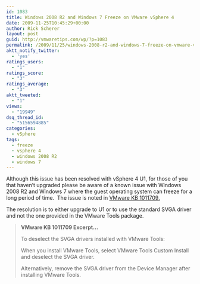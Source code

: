```yaml
---
id: 1083
title: Windows 2008 R2 and Windows 7 Freeze on VMware vSphere 4
date: 2009-11-25T10:45:29+00:00
author: Rick Scherer
layout: post
guid: http://vmwaretips.com/wp/?p=1083
permalink: /2009/11/25/windows-2008-r2-and-windows-7-freeze-on-vmware-vsphere-4/
aktt_notify_twitter:
  - 'yes'
ratings_users:
  - "1"
ratings_score:
  - "3"
ratings_average:
  - "3"
aktt_tweeted:
  - "1"
views:
  - "19949"
dsq_thread_id:
  - "5156594885"
categories:
  - vSphere
tags:
  - freeze
  - vsphere 4
  - windows 2008 R2
  - windows 7
---
```

Although this issue has been resolved with vSphere 4 U1, for those of you that haven&#8217;t upgraded please be aware of a known issue with Windows 2008 R2 and Windows 7 where the guest operating system can freeze for a long period of time.  The issue is noted in <a href="http://kb.vmware.com/selfservice/microsites/search.do?language=en_US&cmd=displayKC&externalId=1011709" target="_blank">VMware KB 1011709.</a>

The resolution is to either upgrade to U1 or to use the standard SVGA driver and not the one provided in the VMware Tools package.

> **VMware KB 1011709 Excerpt&#8230;**
> 
> To deselect the SVGA drivers installed with VMware Tools:
> 
> When you install VMware Tools, select VMware Tools Custom Install and deselect the SVGA driver.
> 
> Alternatively, remove the SVGA driver from the Device Manager after installing VMware Tools.